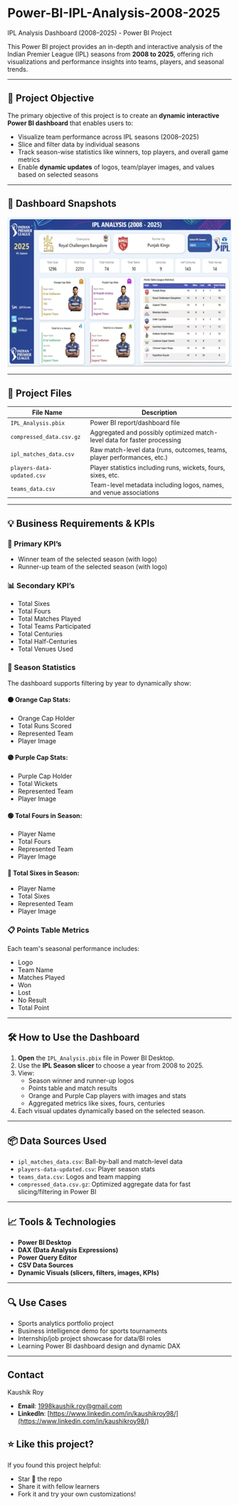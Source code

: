 # Power-BI-IPL-Analysis-2008-2025

IPL Analysis Dashboard (2008–2025) - Power BI Project

This Power BI project provides an in-depth and interactive analysis of the Indian Premier League (IPL) seasons from **2008 to 2025**, offering rich visualizations and performance insights into teams, players, and seasonal trends.

---

## 📌 Project Objective

The primary objective of this project is to create an **dynamic interactive Power BI dashboard** that enables users to:
- Visualize team performance across IPL seasons (2008–2025)
- Slice and filter data by individual seasons
- Track season-wise statistics like winners, top players, and overall game metrics
- Enable **dynamic updates** of logos, team/player images, and values based on selected seasons

---
## 📸 Dashboard Snapshots


![Dashboard](https://github.com/kaushikroy98/Power-BI-IPL-Analysis-2008-2025/blob/main/Dashboard%20Image.png)


---

## 📁 Project Files

| File Name                   | Description                                                                 |
|----------------------------|-----------------------------------------------------------------------------|
| `IPL_Analysis.pbix`        | Power BI report/dashboard file                                             |
| `compressed_data.csv.gz`   | Aggregated and possibly optimized match-level data for faster processing   |
| `ipl_matches_data.csv`     | Raw match-level data (runs, outcomes, teams, player performances, etc.)    |
| `players-data-updated.csv` | Player statistics including runs, wickets, fours, sixes, etc.              |
| `teams_data.csv`           | Team-level metadata including logos, names, and venue associations         |

---

## 💡 Business Requirements & KPIs

### 🎯 Primary KPI’s
- Winner team of the selected season (with logo)
- Runner-up team of the selected season (with logo)

### 📊 Secondary KPI’s
- Total Sixes
- Total Fours
- Total Matches Played
- Total Teams Participated
- Total Centuries
- Total Half-Centuries
- Total Venues Used

### 📌 Season Statistics
The dashboard supports filtering by year to dynamically show:

#### 🟠 Orange Cap Stats:
- Orange Cap Holder
- Total Runs Scored
- Represented Team
- Player Image

#### 🟣 Purple Cap Stats:
- Purple Cap Holder
- Total Wickets
- Represented Team
- Player Image

#### 🟢 Total Fours in Season:
- Player Name
- Total Fours
- Represented Team
- Player Image

#### 🔵 Total Sixes in Season:
- Player Name
- Total Sixes
- Represented Team
- Player Image

### 📋 Points Table Metrics
Each team's seasonal performance includes:
- Logo
- Team Name
- Matches Played
- Won
- Lost
- No Result
- Total Point

---

## 🛠️ How to Use the Dashboard

1. **Open** the `IPL_Analysis.pbix` file in Power BI Desktop.
2. Use the **IPL Season slicer** to choose a year from 2008 to 2025.
3. View:
   - Season winner and runner-up logos
   - Points table and match results
   - Orange and Purple Cap players with images and stats
   - Aggregated metrics like sixes, fours, centuries
4. Each visual updates dynamically based on the selected season.

---

## 📦 Data Sources Used

- `ipl_matches_data.csv`: Ball-by-ball and match-level data
- `players-data-updated.csv`: Player season stats
- `teams_data.csv`: Logos and team mapping
- `compressed_data.csv.gz`: Optimized aggregate data for fast slicing/filtering in Power BI

---

## 📈 Tools & Technologies

- **Power BI Desktop**
- **DAX (Data Analysis Expressions)**
- **Power Query Editor**
- **CSV Data Sources**
- **Dynamic Visuals (slicers, filters, images, KPIs)**

---

## 🔍 Use Cases

- Sports analytics portfolio project
- Business intelligence demo for sports tournaments
- Internship/job project showcase for data/BI roles
- Learning Power BI dashboard design and dynamic DAX

---

## Contact

Kaushik Roy
- **Email**: 1998kaushik.roy@gmail.com
- **LinkedIn**: [https://www.linkedin.com/in/kaushikroy98/](https://www.linkedin.com/in/kaushikroy98/)


## ⭐ Like this project?

If you found this project helpful:
- Star 🌟 the repo
- Share it with fellow learners
- Fork it and try your own customizations!

